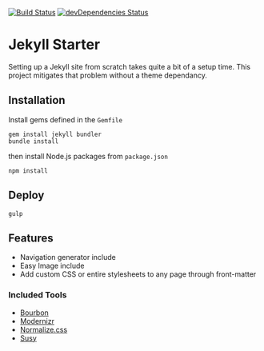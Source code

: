 [![Build Status](https://travis-ci.org/davesantos/jekyll-starter.svg?branch=master)](https://travis-ci.org/davesantos/jekyll-starter)
[![devDependencies Status](https://david-dm.org/davesantos/jekyll-starter/dev-status.svg)](https://david-dm.org/davesantos/jekyll-starter?type=dev)

Jekyll Starter
===
Setting up a Jekyll site from scratch takes quite a bit of a setup time. This project mitigates that problem without a theme dependancy.


## Installation

Install gems defined in the `Gemfile`

```
gem install jekyll bundler
bundle install
```
then install Node.js packages from `package.json`

```
npm install
```
## Deploy

```
gulp
```
## Features

- Navigation generator include
- Easy Image include
- Add custom CSS or entire stylesheets to any page through front-matter

### Included Tools

- [Bourbon](http://bourbon.io/)
- [Modernizr](https://modernizr.com/)
- [Normalize.css](https://necolas.github.io/normalize.css/)
- [Susy](http://susy.oddbird.net/)

